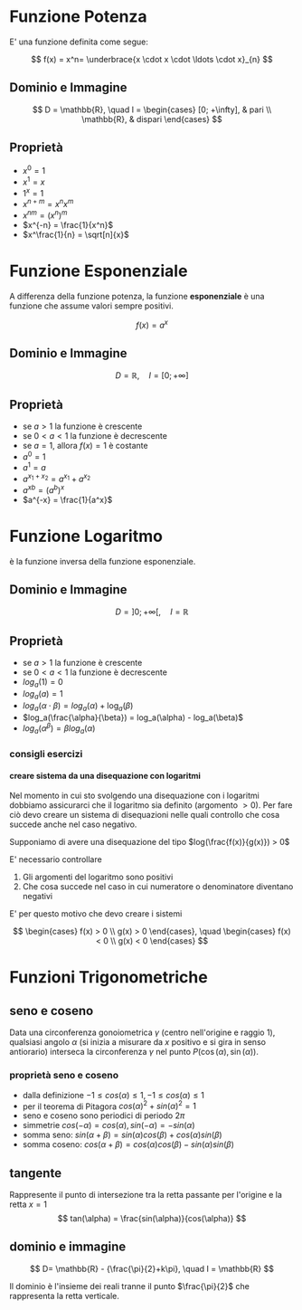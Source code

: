 # Funzione Potenza
E' una funzione definita come segue:

$$
f(x) = x^n= \underbrace{x \cdot x \cdot \ldots \cdot x}_{n}
$$

## Dominio e Immagine

$$
D = \mathbb{R}, \quad 
I = 
\begin{cases} 
    [0; +\infty], & pari \\ 
    \mathbb{R}, & dispari
\end{cases}
$$

## Proprietà
- $x^0 = 1$
- $x^1 = x$
- $1^x = 1$
- $x^{n+m} = x^nx^m$
- $x^{nm} = (x^n)^m$
- $x^{-n} = \frac{1}{x^n}$
- $x^\frac{1}{n} = \sqrt[n]{x}$

# Funzione Esponenziale
A differenza della funzione potenza, la funzione **esponenziale** è una funzione che assume valori sempre positivi.

$$
f(x) = a^x
$$
## Dominio e Immagine

$$
D = \mathbb{R}, \quad 
I = [0; +\infty]
$$

## Proprietà
- se $a > 1$ la funzione è crescente
- se $0 < a < 1$ la funzione è decrescente
- se $a = 1$, allora $f(x) = 1$ è costante
- $a^0 = 1$
- $a^1 = a$
- $a^{x_1+x_2} = a^{x_1} + a^{x_2}$
- $a^{xb} = (a^b)^x$
- $a^{-x} = \frac{1}{a^x}$

# Funzione Logaritmo
è la funzione inversa della funzione esponenziale.

## Dominio e Immagine
$$
D = ]0;+\infty[, \quad I = \mathbb{R}
$$

## Proprietà
- se $a > 1$ la funzione è crescente
- se $0 < a < 1$ la funzione è decrescente
- $log_a(1) = 0$
- $log_a(a) = 1$
- $log_a(\alpha \cdot \beta) = log_a(\alpha) + \log_a(\beta)$
- $log_a(\frac{\alpha}{\beta}) = log_a(\alpha) - log_a(\beta)$
- $log_a(\alpha^\beta) = \beta log_a(\alpha)$

### consigli esercizi
#### creare sistema da una disequazione con logaritmi
Nel momento in cui sto svolgendo una disequazione con i logaritmi dobbiamo assicurarci che il logaritmo sia definito (argomento $>0$). Per fare ciò devo creare un sistema di disequazioni nelle quali controllo che cosa succede anche nel caso negativo.

Supponiamo di avere una disequazione del tipo $log(\frac{f(x)}{g(x)}) > 0$

E' necessario controllare
1. Gli argomenti del logaritmo sono positivi
2. Che cosa succede nel caso in cui numeratore o denominatore diventano negativi

E' per questo motivo che devo creare i sistemi

$$
\begin{cases}
    f(x) > 0 \\
    g(x) > 0
\end{cases}, 
\quad
\begin{cases}
    f(x) < 0 \\
    g(x) < 0
\end{cases}
$$

# Funzioni Trigonometriche
## seno e coseno
Data una circonferenza gonoiometrica $\gamma$ (centro nell'origine e raggio 1), qualsiasi angolo $\alpha$ (si inizia a misurare da $x$ positivo e si gira in senso antiorario) interseca la circonferenza $\gamma$ nel punto $P(\cos(\alpha), \sin(\alpha))$.
### proprietà seno e coseno
- dalla definizione $-1 \le cos(\alpha) \le 1, -1 \le cos(\alpha) \le 1$
- per il teorema di Pitagora $cos(\alpha)^2 + sin(\alpha)^2 = 1$
- seno e coseno sono periodici di periodo $2\pi$
- simmetrie $cos(-\alpha) = cos(\alpha), sin(-\alpha) = -sin(\alpha)$
- somma seno: $sin(\alpha + \beta) = sin(\alpha)cos(\beta) + cos(\alpha)sin(\beta)$
- somma coseno: $cos(\alpha + \beta) = cos(\alpha)cos(\beta) - sin(\alpha)sin(\beta)$

## tangente
Rappresente il punto di intersezione tra la retta passante per l'origine e la retta $x=1$
$$
tan(\alpha) = \frac{sin(\alpha)}{cos(\alpha)}
$$

## dominio e immagine
$$
D= \mathbb{R} - {\frac{\pi}{2}+k\pi}, \quad I = \mathbb{R}
$$

Il dominio è l'insieme dei reali tranne il punto $\frac{\pi}{2}$ che rappresenta la retta verticale.
